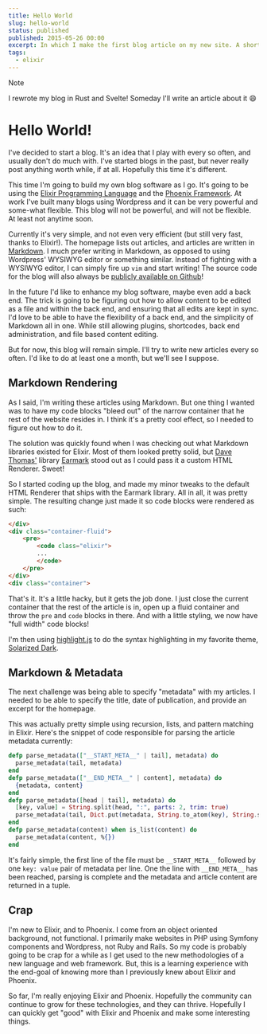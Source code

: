 ```yaml
---
title: Hello World
slug: hello-world
status: published
published: 2015-05-26 00:00
excerpt: In which I make the first blog article on my new site. A short introduction to my blog, and the technologies behind it.
tags:
  - elixir
---
```

> [!NOTE]
> I rewrote my blog in Rust and Svelte! Someday I'll write an article about it
> :smile:

# Hello World!

I've decided to start a blog. It's an idea that I play with every so often, and
usually don't do much with. I've started blogs in the past, but never really post
anything worth while, if at all. Hopefully this time it's different.

This time I'm going to build my own blog software as I go. It's going to be using
the [Elixir Programming Language][] and the [Phoenix Framework][]. At work I've
built many blogs using Wordpress and it can be very powerful and some-what
flexible. This blog will not be powerful, and will not be flexible. At least not
anytime soon.

Currently it's very simple, and not even very efficient (but still very fast,
thanks to Elixir!). The homepage lists out articles, and articles are written
in [Markdown][]. I much prefer writing in Markdown, as opposed to using
Wordpress' WYSIWYG editor or something similar. Instead of fighting with a
WYSIWYG editor, I can simply fire up `vim` and start writing! The source code
for the blog will also always be [publicly available on Github][repo]!

In the future I'd like to enhance my blog software, maybe even add a back end.
The trick is going to be figuring out how to allow content to be edited as a file
and within the back end, and ensuring that all edits are kept in sync. I'd love
to be able to have the flexibility of a back end, and the simplicity of Markdown
all in one. While still allowing plugins, shortcodes, back end administration,
and file based content editing.

But for now, this blog will remain simple. I'll try to write new articles every
so often. I'd like to do at least one a month, but we'll see I suppose.

## Markdown Rendering

As I said, I'm writing these articles using Markdown. But one thing I wanted was
to have my code blocks "bleed out" of the narrow container that he rest of the
website resides in. I think it's a pretty cool effect, so I needed to figure out
how to do it.

The solution was quickly found when I was checking out what Markdown libraries
existed for Elixir. Most of them looked pretty solid, but [Dave Thomas'][]
library [Earmark][] stood out as I could pass it a custom HTML Renderer. Sweet!

So I started coding up the blog, and made my minor tweaks to the default HTML
Renderer that ships with the Earmark library. All in all, it was pretty simple.
The resulting change just made it so code blocks were rendered as such:

```html
</div>
<div class="container-fluid">
    <pre>
        <code class="elixir">
        ...
        </code>
    </pre>
</div>
<div class="container">
```

That's it. It's a little hacky, but it gets the job done. I just close the current
container that the rest of the article is in, open up a fluid container and throw
the `pre` and `code` blocks in there. And with a little styling, we now have
"full width" code blocks!

I'm then using [highlight.js][] to do the syntax highlighting in my favorite theme,
[Solarized Dark][].

## Markdown & Metadata

The next challenge was being able to specify "metadata" with my articles. I
needed to be able to specify the title, date of publication, and provide an
excerpt for the homepage.

This was actually pretty simple using recursion, lists, and pattern matching in
Elixir. Here's the snippet of code responsible for parsing the article metadata
currently:

```elixir
defp parse_metadata(["__START_META__" | tail], metadata) do
  parse_metadata(tail, metadata)
end
defp parse_metadata(["__END_META__" | content], metadata) do
  {metadata, content}
end
defp parse_metadata([head | tail], metadata) do
  [key, value] = String.split(head, ":", parts: 2, trim: true)
  parse_metadata(tail, Dict.put(metadata, String.to_atom(key), String.strip(value)))
end
defp parse_metadata(content) when is_list(content) do
  parse_metadata(content, %{})
end
```

It's fairly simple, the first line of the file must be `__START_META__` followed
by one `key: value` pair of metadata per line. One the line with `__END_META__`
has been reached, parsing is complete and the metadata and article content are
returned in a tuple.

## Crap

I'm new to Elixir, and to Phoenix. I come from an object oriented background,
not functional. I primarily make websites in PHP using Symfony components and
Wordpress, not Ruby and Rails. So my code is probably going to be crap for a
while as I get used to the new methodologies of a new language and web framework.
But, this is a learning experience with the end-goal of knowing more than I
previously knew about Elixir and Phoenix.

So far, I'm really enjoying Elixir and Phoenix. Hopefully the community can
continue to grow for these technologies, and they can thrive. Hopefully I can
quickly get "good" with Elixir and Phoenix and make some interesting things.


[Elixir Programming Language]: http://elixir-lang.org/
[Phoenix Framework]: http://www.phoenixframework.org/
[Markdown]: http://en.wikipedia.org/wiki/Markdown
[repo]: https://github.com/marcaddeo/marc.cx
[Dave Thomas']: http://pragdave.me/
[Earmark]: https://github.com/pragdave/earmark
[highlight.js]: https://highlightjs.org/
[Solarized Dark]: http://ethanschoonover.com/solarized
